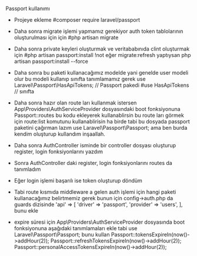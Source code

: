 Passport kullanımı

- Projeye ekleme
#composer require laravel/passport

- Daha sonra migrate işlemi yapmamız gerekiyor auth token tablolarının oluşturulması için için
#php artisan migrate

- Daha sonra private keyleri oluşturmak ve veritababınıda clint oluşturmak için
#php artisan passport:install
!not eğer migrate:refresh yaptıysan
php artisan passport:install --force

- Daha sonra bu paketi kullanacağımız modelde yani genelde user modeli olur bu modeli kullanıp sınıfta tanımlamamız gerek
use Laravel\Passport\HasApiTokens; // Passport pakedi
#use HasApiTokens // sınıfta

- Daha sonra hazır olan route ları kullanmak istersen App\Providers\AuthServiceProvider dosyasındaki boot fonksiyonuna Passport::routes bu kodu ekleyerek kullanablirsin bu route ları görmek için route:list komutunu kullanablirisin ha birde tabi bu dosyada passport paketini çağırman lazım use Laravel\Passport\Passport; ama ben burda kendim oluşturup kullandım inşaallah.

- Daha sonra AuthController isminde bir controller dosyası oluşturup register, login fonksiyonlarını yazdım 

- Sonra AuthController daki register, login fonksiyonlarını routes da tanımladım

- Eğer login işlemi başarılı ise token oluşturup döndüm 

- Tabi route kısmıda middleware a gelen auth işlemi için hangi paketi kullanacağımız belirtmemiz gerek bunun için config->auth.php da guards dizisinde
'api' => [
            'driver' => 'passport',
            'provider' => 'users',
        ],
bunu ekle

- expire süresi için App\Providers\AuthServiceProvider dosyasında boot fonksiyonuna aşağıdaki tanımlamaları ekle tabi use Laravel\Passport\Passport; bunu kullan
 Passport::tokensExpireIn(now()->addHour(2));
        Passport::refreshTokensExpireIn(now()->addHour(2));
        Passport::personalAccessTokensExpireIn(now()->addHour(2));